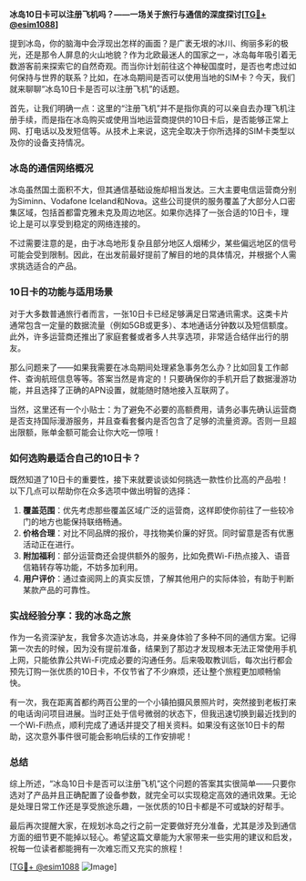 **冰岛10日卡可以注册飞机吗？——一场关于旅行与通信的深度探讨[[TG💪+ @esim1088](https://t.me/s/esim1088)]**

提到冰岛，你的脑海中会浮现出怎样的画面？是广袤无垠的冰川、绚丽多彩的极光，还是那令人屏息的火山地貌？作为北欧最迷人的国家之一，冰岛每年吸引着无数游客前来探索它的自然奇观。而当你计划前往这个神秘国度时，是否也考虑过如何保持与世界的联系？比如，在冰岛期间是否可以使用当地的SIM卡？今天，我们就来聊聊“冰岛10日卡是否可以注册飞机”的话题。

首先，让我们明确一点：这里的“注册飞机”并不是指你真的可以亲自去办理飞机注册手续，而是指在冰岛购买或使用当地运营商提供的10日卡后，是否能够正常上网、打电话以及发短信等。从技术上来说，这完全取决于你所选择的SIM卡类型以及你的设备支持情况。

### 冰岛的通信网络概况

冰岛虽然国土面积不大，但其通信基础设施却相当发达。三大主要电信运营商分别为Siminn、Vodafone Iceland和Nova。这些公司提供的服务覆盖了大部分人口密集区域，包括首都雷克雅未克及周边地区。如果你选择了一张合适的10日卡，理论上是可以享受到稳定的网络连接的。

不过需要注意的是，由于冰岛地形复杂且部分地区人烟稀少，某些偏远地区的信号可能会受到限制。因此，在出发前最好提前了解目的地的具体情况，并根据个人需求挑选适合的产品。

### 10日卡的功能与适用场景

对于大多数普通旅行者而言，一张10日卡已经足够满足日常通讯需求。这类卡片通常包含一定量的数据流量（例如5GB或更多）、本地通话分钟数以及短信额度。此外，许多运营商还推出了家庭套餐或者多人共享选项，非常适合结伴出行的朋友。

那么问题来了——如果我需要在冰岛期间处理紧急事务怎么办？比如回复工作邮件、查询航班信息等等。答案当然是肯定的！只要确保你的手机开启了数据漫游功能，并且选择了正确的APN设置，就能随时随地接入互联网了。

当然，这里还有一个小贴士：为了避免不必要的高额费用，请务必事先确认运营商是否支持国际漫游服务，并且查看套餐内是否包含了足够的流量资源。否则一旦超出限额，账单金额可能会让你大吃一惊哦！

### 如何选购最适合自己的10日卡？

既然知道了10日卡的重要性，接下来就要谈谈如何挑选一款性价比高的产品啦！以下几点可以帮助你在众多选项中做出明智的选择：

1. **覆盖范围**：优先考虑那些覆盖区域广泛的运营商，这样即使你前往了一些较冷门的地方也能保持联络畅通。
2. **价格合理**：对比不同品牌的报价，寻找物美价廉的好货。同时留意是否有优惠活动正在进行。
3. **附加福利**：部分运营商还会提供额外的服务，比如免费Wi-Fi热点接入、语音信箱转存等功能，不妨多加利用。
4. **用户评价**：通过查阅网上的真实反馈，了解其他用户的实际体验，有助于判断某款产品的可靠性。

### 实战经验分享：我的冰岛之旅

作为一名资深驴友，我曾多次造访冰岛，并亲身体验了多种不同的通信方案。记得第一次去的时候，因为没有提前准备，结果到了那边才发现根本无法正常使用手机上网，只能依靠公共Wi-Fi完成必要的沟通任务。后来吸取教训后，每次出行都会预先订购一张优质的10日卡，不仅节省了不少麻烦，还让整个旅程更加顺畅愉快。

有一次，我在距离首都约两百公里的一个小镇拍摄风景照片时，突然接到老板打来的电话询问项目进展。当时正处于信号微弱的状态下，但我迅速切换到最近找到的一个Wi-Fi热点，顺利完成了通话并提交了相关资料。如果没有这张10日卡的帮助，这次意外事件很可能会影响后续的工作安排呢！

### 总结

综上所述，“冰岛10日卡是否可以注册飞机”这个问题的答案其实很简单——只要你选对了产品并且正确配置了设备参数，就完全可以实现稳定高效的通讯效果。无论是处理日常工作还是享受旅途乐趣，一张优质的10日卡都是不可或缺的好帮手。

最后再次提醒大家，在规划冰岛之行之前一定要做好充分准备，尤其是涉及到通信方面的细节更不能掉以轻心。希望这篇文章能为大家带来一些实用的建议和启发，祝每一位读者都能拥有一次难忘而又充实的旅程！

[[TG💪+ @esim1088](https://t.me/s/esim1088) ![Image](https://i.postimg.cc/4NQfJmqS/Snipaste-2025-05-13-00-14-12.png)]